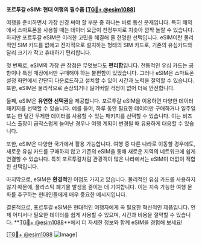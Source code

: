 **포르투갈 eSIM: 현대 여행의 필수품 [[TG💪+ @esim1088](https://t.me/s/esim1088)]**

여행을 준비하면서 가장 신경 써야 할 부분 중 하나는 바로 통신 문제입니다. 특히 해외에서 스마트폰을 사용할 때는 데이터 요금이 천정부지로 치솟아 깜짝 놀랄 수 있습니다. 하지만 포르투갈 eSIM은 이러한 고민을 해결해 줄 현명한 선택입니다. eSIM이란 물리적인 SIM 카드를 없애고 전자적으로 설치하는 형태의 SIM 카드로, 기존의 유심카드와 달리 크기가 작고 휴대하기 편리합니다.

첫 번째로, eSIM의 가장 큰 장점은 무엇보다도 **편리함**입니다. 전통적인 유심 카드는 공항이나 특정 매장에서만 구매해야 하는 불편함이 있었습니다. 그러나 eSIM은 스마트폰 설정 화면에서 간단히 다운로드하고 설치할 수 있어 시간과 노력을 절약할 수 있습니다. 또한, eSIM은 물리적으로 손상되거나 잃어버릴 걱정이 없어 더욱 안전합니다.

둘째, eSIM은 **유연한 선택권**을 제공합니다. 포르투갈 eSIM을 이용하면 다양한 데이터 패키지를 선택할 수 있습니다. 예를 들어, 하루 동안 필요한 데이터만 구매하거나 일주일 또는 한 달간 무제한 데이터를 사용할 수 있는 패키지를 선택할 수 있습니다. 이는 비즈니스 출장이 급작스럽게 늘어난 경우나 여행 계획이 변경될 때 유용하게 대응할 수 있습니다.

또한, eSIM은 다양한 국가에서 활용 가능합니다. 여행 중 다른 나라로 이동할 경우에도, 새로운 유심 카드를 구매하지 않고 기존의 eSIM을 통해 새로운 지역의 네트워크에 쉽게 연결할 수 있습니다. 특히 포르투갈처럼 관광객이 많은 나라에서는 eSIM이 더없이 적합한 선택입니다.

마지막으로, eSIM은 **환경적**인 이점도 가지고 있습니다. 물리적인 유심 카드를 사용하지 않기 때문에, 플라스틱 폐기물 발생을 줄이는 데 기여합니다. 이는 지속 가능한 여행 문화를 추구하는 현대인들에게 매우 중요한 메시지입니다.

결론적으로, 포르투갈 eSIM은 현대적인 여행자에게 꼭 필요한 혁신적인 제품입니다. 언제 어디서나 필요한 데이터를 쉽게 사용할 수 있으며, 시간과 비용을 절약할 수 있습니다. **[TG💪+ @esim1088](https://t.me/s/esim1088)**에서 더 자세한 정보와 함께 eSIM을 경험해 보세요!

[[TG💪+ @esim1088](https://t.me/s/esim1088) ![Image](https://i.postimg.cc/Y0z9fWf4/image.png)]